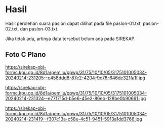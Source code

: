 # Hasil

Hasil perolehan suara paslon dapat dilihat pada file paslon-01.txt, paslon-02.txt, dan paslon-03.txt.

Jika tidak ada, artinya data tersebut belum ada pada SIREKAP.

## Foto C Plano

https://sirekap-obj-formc.kpu.go.id/8d1a/pemilu/ppwp/31/75/10/10/05/3175101005034-20240214-231205--c458ddd8-87c2-4204-9c76-646dc321fa1f.jpg

https://sirekap-obj-formc.kpu.go.id/8d1a/pemilu/ppwp/31/75/10/10/05/3175101005034-20240214-231324--e77f715d-b5e6-45e2-86eb-128be0b90661.jpg

https://sirekap-obj-formc.kpu.go.id/8d1a/pemilu/ppwp/31/75/10/10/05/3175101005034-20240214-231419--f307c13a-c58e-4c51-9451-5913a1dd3766.jpg
